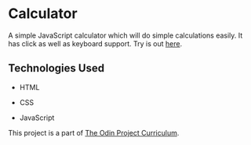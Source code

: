 # Calculator

A simple JavaScript calculator which will do simple calculations easily. It has click as well as keyboard support. Try is out [here](https://sneharatnani.github.io/calculator/).

## Technologies Used

- HTML

- CSS

- JavaScript

This project is a part of [The Odin Project Curriculum](https://www.theodinproject.com/paths/foundations/courses/foundations/lessons/calculator).